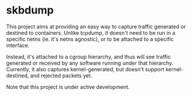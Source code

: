 # skbdump

This project aims at providing an easy way to capture traffic generated or destined to containers. Unlike tcpdump, it
doesn't need to be run in a specific netns (ie. it's netns agnostic), or to be attached to a specific interface.

Instead, it's attached to a cgroup hierarchy, and thus will see traffic generated or received by any software running
under that hierarchy. Currently, it also captures kernel-generated, but doesn't support kernel-destined, and rejected
packets yet.

Note that this project is under active development.
